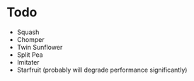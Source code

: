 # Todo

- Squash
- Chomper
- Twin Sunflower
- Split Pea
- Imitater
- Starfruit (probably will degrade performance significantly)
